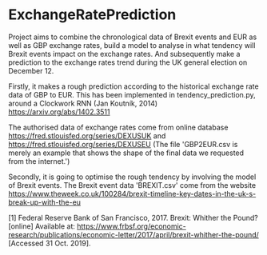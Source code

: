 # ExchangeRatePrediction

Project aims to combine the chronological data of Brexit events and EUR as well as GBP exchange rates, build a model to analyse in what tendency will Brexit events impact on the exchange rates. And subsequently make a prediction to the exchange rates trend during the UK general election on December 12.

Firstly, it makes a rough prediction according to the historical exchange rate data of GBP to EUR.
This has been implemented in tendency_prediction.py, around a Clockwork RNN (Jan Koutník, 2014) https://arxiv.org/abs/1402.3511

The authorised data of exchange rates come from online database https://fred.stlouisfed.org/series/DEXUSUK and https://fred.stlouisfed.org/series/DEXUSEU (The file 'GBP2EUR.csv is merely an example that shows the shape of the final data we requested from the internet.')

Secondly, it is going to optimise the rough tendency by involving the model of Brexit events.
The Brexit event data 'BREXIT.csv' come from the website https://www.theweek.co.uk/100284/brexit-timeline-key-dates-in-the-uk-s-break-up-with-the-eu

[1] Federal Reserve Bank of San Francisco, 2017. Brexit: Whither the Pound? [online] Available at: https://www.frbsf.org/economic-research/publications/economic-letter/2017/april/brexit-whither-the-pound/ [Accessed 31 Oct. 2019].
